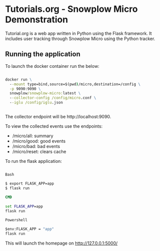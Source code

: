# Tutorials.org - Snowplow Micro Demonstration
Tutorial.org is a web app written in Python using the Flask framework. It includes user tracking through Snowplow Micro using the Python tracker. 

## Running the application

To launch the docker container run the below:
```cmd

docker run \
  --mount type=bind,source=$(pwd)/micro,destination=/config \
  -p 9090:9090 \
  snowplow/snowplow-micro:latest \
  --collector-config /config/micro.conf \
  --iglu /config/iglu.json
  
```
  
The collector endpoint will be http://localhost:9090.

To view the collected events use the endpoints:

* /micro/all: summary
* /micro/good: good events
* /micro/bad: bad events
* /micro/reset: clears cache


To run the flask application:
``` cmd

Bash

$ export FLASK_APP=app
$ flask run
 
CMD
 
set FLASK_APP=app
flask run

Powershell

$env:FLASK_APP = "app"
flask run

```

This will launch the homepage on http://127.0.0.1:5000/
